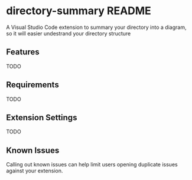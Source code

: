 # directory-summary README

A Visual Studio Code extension to summary your directory into a diagram, so it will easier undestrand your directory structure

## Features

TODO

## Requirements

TODO

## Extension Settings

TODO

## Known Issues

Calling out known issues can help limit users opening duplicate issues against your extension.

